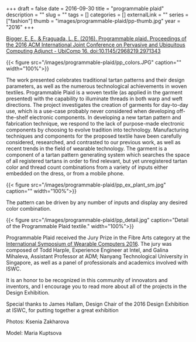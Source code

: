 +++ 
draft = false
date = 2016-09-30
title = "programmable plaid"
description = ""
slug = "" 
tags = []
categories = []
externalLink = ""
series = ["fashion"]
thumb = "images/programmable-plaid/pp-thumb.jpg"
year = "2016"
+++

[Bigger, E. E., & Fraguada, L. E. (2016). Programmable plaid. Proceedings of the 2016 ACM International Joint Conference on Pervasive and Ubiquitous Computing Adjunct - UbiComp 16. doi:10.1145/2968219.2971343](https://dl.acm.org/citation.cfm?id=2971343)

{{< figure src="/images/programmable-plaid/pp_colors.JPG" caption="" width="100%">}}

The work presented celebrates traditional tartan patterns and their design parameters, as well as the numerous technological achievements in woven textiles. Programmable Plaid is a woven textile (as applied in the garment presented) with the capability to illuminate threads in both warp and weft directions. The project investigates the creation of garments for day-to-day use, which is a use-case probably never considered when developing off-the-shelf electronic components. In developing a new tartan pattern and fabrication technique, we respond to the lack of purpose-made electronic components by choosing to evolve tradition into technology. Manufacturing techniques and components for the proposed textile have been carefully considered, researched, and contrasted to our previous work, as well as recent trends in the field of wearable technology. The garment is a component of a tartan pattern generating system which searches the space of all registered tartans in order to find relevant, but yet unregistered tartan color and thread count combinations from a variety of inputs either embedded on the dress, or from a mobile phone.

{{< figure src="/images/programmable-plaid/pp_ex_plant_sm.jpg" caption="" width="100%">}}

The pattern can be driven by any number of inputs and display any desired color combination.

<!--![Programmable Plaid Variations](https://datable.net/img/posts/programmable-plaid/PP_small.gif) -->

{{< figure src="/images/programmable-plaid/pp_detail.jpg" caption="Detail of the Programmable Plaid textile." width="100%">}}

<!--<img src="https://datable.net/img/posts/programmable-plaid/PP_small.gif" width="100%">-->

Programmable Plaid received the Jury Prize in the Fibre Arts category at the [International Symposium of Wearable Computers 2016](http://iswc.net/iswc17/cfps/design_exhibition.html). The jury was composed of Todd Harple, Experience Engineer at Intel, and Galina Mihaleva, Assistant Professor at ADM; Nanyang Technological University in Singapore, as well as a panel of professionals and academics involved with ISWC.

It is an honor to be recognized in this community of innovators and inventors, and I encourage you to read more about all of the projects in the Design Exhibition.

Special thanks to James Hallam, Design Chair of the 2016 Design Exhibition at ISWC, for putting together a great exhibition

Photos: Ksenia Zakharova

Model: Maria Kuptsova
